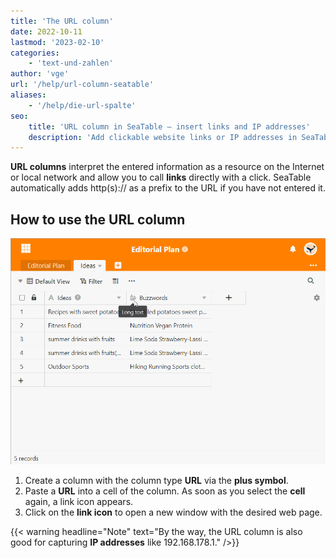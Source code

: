 ```yaml
---
title: 'The URL column'
date: 2022-10-11
lastmod: '2023-02-10'
categories:
    - 'text-und-zahlen'
author: 'vge'
url: '/help/url-column-seatable'
aliases:
    - '/help/die-url-spalte'
seo:
    title: 'URL column in SeaTable – insert links and IP addresses'
    description: 'Add clickable website links or IP addresses in SeaTable’s URL column for instant access. Prefixes are set automatically, simple step-by-step.'
---
```


**URL columns** interpret the entered information as a resource on the Internet or local network and allow you to call **links** directly with a click. SeaTable automatically adds http(s):// as a prefix to the URL if you have not entered it.

## How to use the URL column

![URL column](images/URL-Spalte-1.gif)

1. Create a column with the column type **URL** via the **plus symbol**.
2. Paste a **URL** into a cell of the column. As soon as you select the **cell** again, a link icon appears.
3. Click on the **link icon** to open a new window with the desired web page.

{{< warning  headline="Note"  text="By the way, the URL column is also good for capturing **IP addresses** like 192.168.178.1." />}}
